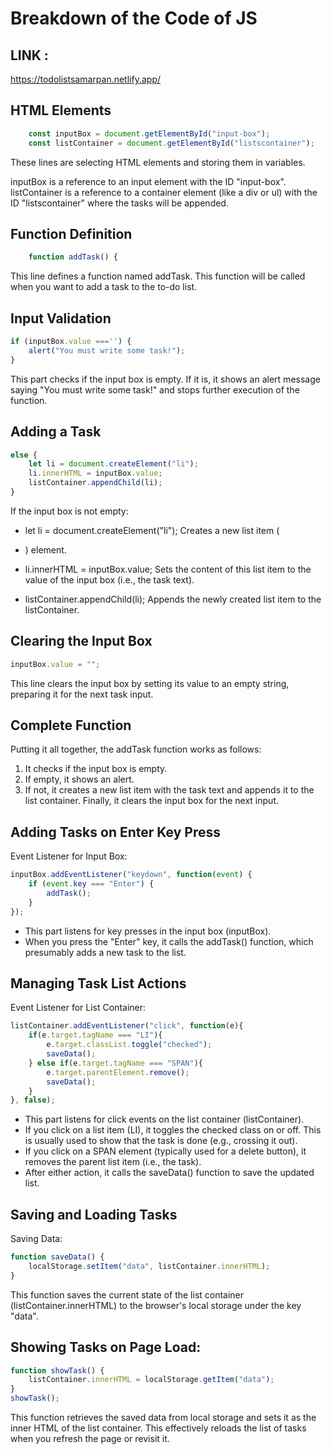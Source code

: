 # Breakdown of the Code of JS
## LINK :
https://todolistsamarpan.netlify.app/
## HTML Elements
```js
    const inputBox = document.getElementById("input-box");
    const listContainer = document.getElementById("listscontainer");
```
These lines are selecting HTML elements and storing them in variables.

inputBox is a reference to an input element with the ID "input-box".
listContainer is a reference to a container element (like a div or ul) with the ID "listscontainer" where the tasks will be appended.

## Function Definition
```js
    function addTask() {
```
This line defines a function named addTask. This function will be called when you want to add a task to the to-do list.

## Input Validation
```js
if (inputBox.value ==='') {
    alert("You must write some task!");
}
```
This part checks if the input box is empty. If it is, it shows an alert message saying "You must write some task!" and stops further execution of the function.

## Adding a Task
```js
else {
    let li = document.createElement("li");
    li.innerHTML = inputBox.value;
    listContainer.appendChild(li);
}
```
If the input box is not empty:

- let li = document.createElement("li");
Creates a new list item (<li>) element.

- li.innerHTML = inputBox.value;
Sets the content of this list item to the value of the input box (i.e., the task text).

- listContainer.appendChild(li);
Appends the newly created list item to the listContainer.

## Clearing the Input Box
```js
inputBox.value = "";
```
This line clears the input box by setting its value to an empty string, preparing it for the next task input.

## Complete Function
Putting it all together, the addTask function works as follows:

1. It checks if the input box is empty.
2. If empty, it shows an alert.
3. If not, it creates a new list item with the task text and appends it to the list container.
Finally, it clears the input box for the next input.

## Adding Tasks on Enter Key Press
Event Listener for Input Box:
```javascript
inputBox.addEventListener("keydown", function(event) {
    if (event.key === "Enter") {
        addTask();
    }
});
```
- This part listens for key presses in the input box (inputBox).
- When you press the "Enter" key, it calls the addTask() function, which presumably adds a new task to the list.

## Managing Task List Actions
Event Listener for List Container:
```javascript
listContainer.addEventListener("click", function(e){
    if(e.target.tagName === "LI"){
        e.target.classList.toggle("checked");
        saveData();
    } else if(e.target.tagName === "SPAN"){
        e.target.parentElement.remove();
        saveData();
    }
}, false);
```

- This part listens for click events on the list container (listContainer).
- If you click on a list item (LI), it toggles the checked class on or off. This is usually used to show that the task is done (e.g., crossing it out).
- If you click on a SPAN element (typically used for a delete button), it removes the parent list item (i.e., the task).
- After either action, it calls the saveData() function to save the updated list.

## Saving and Loading Tasks
Saving Data:

```javascript
function saveData() {
    localStorage.setItem("data", listContainer.innerHTML);
}
```
This function saves the current state of the list container (listContainer.innerHTML) to the browser's local storage under the key "data".

## Showing Tasks on Page Load:

```javascript
function showTask() {
    listContainer.innerHTML = localStorage.getItem("data");
}
showTask();
```
This function retrieves the saved data from local storage and sets it as the inner HTML of the list container. This effectively reloads the list of tasks when you refresh the page or revisit it.

